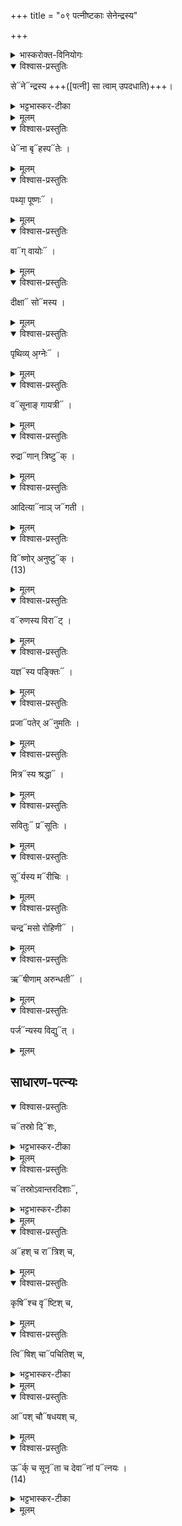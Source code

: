 +++
title = "०९ पत्नीष्टकाः सेनेन्द्रस्य"

+++

<details><summary>भास्करोक्त-विनियोगः</summary>

1अथ पत्नीष्टकाः सेनेन्द्रस्येत्याद्याः ॥ पूर्ववद्विनियोगः ।  
</details>

<details open><summary>विश्वास-प्रस्तुतिः</summary>

से᳓ने᳓न्द्रस्य +++([पत्नी] सा त्वाम् उपदधाति)+++।  
</details>

<details><summary>भट्टभास्कर-टीका</summary>

'देवानां पत्नयः' इत्यन्ते वचनात् इन्द्रस्य सेना पत्नी पालयित्रीति केचित् । पत्न्येवेत्यन्ये ।  
सा त्वामुपदधातीति सर्वत्र ।  

सेनादयो गताः । संज्ञाश्चैताः ।
</details>

<details><summary>मूलम्</summary>

सेनेन्द्र॑स्य ।  
</details>

<details open><summary>विश्वास-प्रस्तुतिः</summary>

धे᳓ना बृ᳓हस्प᳓तेः ।  
</details>

<details><summary>मूलम्</summary>

धेना॒ बृह॒स्पतेः॑ ।  
</details>

<details open><summary>विश्वास-प्रस्तुतिः</summary>

पथ्या᳙ पूष्णः᳓ ।  
</details>

<details><summary>मूलम्</summary>

प॒त्थ्या॑ पू॒ष्णः ।  
</details>

<details open><summary>विश्वास-प्रस्तुतिः</summary>

वा᳓ग् वायोः᳓ ।  
</details>

<details><summary>मूलम्</summary>

वाग्वा॒योः ।  
</details>

<details open><summary>विश्वास-प्रस्तुतिः</summary>

दीक्षा᳓ सो᳓मस्य ।  
</details>

<details><summary>मूलम्</summary>

दी॒क्षा सोम॑स्य ।  
</details>

<details open><summary>विश्वास-प्रस्तुतिः</summary>

पृथिव्य् अ᳙ग्नेः᳓ ।  
</details>

<details><summary>मूलम्</summary>

पृ॒थि॒व्य॑ग्नेः ।  
</details>

<details open><summary>विश्वास-प्रस्तुतिः</summary>

व᳓सूनाङ् गायत्री᳓ ।  
</details>

<details><summary>मूलम्</summary>

वसू॑नाङ् गाय॒त्री ।  
</details>

<details open><summary>विश्वास-प्रस्तुतिः</summary>

रुद्रा᳓णान् त्रिष्टु᳓क् ।  
</details>

<details><summary>मूलम्</summary>

रु॒द्राणा॑न्त्रि॒ष्टुक् ।  
</details>

<details open><summary>विश्वास-प्रस्तुतिः</summary>

आदित्या᳓नाञ् ज᳓गती ।  
</details>

<details><summary>मूलम्</summary>

आ॒दि॒त्याना॒ञ्जग॑ती ।  
</details>

<details open><summary>विश्वास-प्रस्तुतिः</summary>

वि᳓ष्णोर् अनुष्टु᳓क् ।  
(13) 
</details>

<details><summary>मूलम्</summary>

विष्णो॑रनु॒ष्टुक् ।  
(13) 
</details>

<details open><summary>विश्वास-प्रस्तुतिः</summary>

व᳓रुणस्य विरा᳓ट् ।  
</details>

<details><summary>मूलम्</summary>

वरु॑णस्य वि॒राट् ।  
</details>

<details open><summary>विश्वास-प्रस्तुतिः</summary>

यज्ञ᳓स्य पङ्क्तिः᳓ ।  
</details>

<details><summary>मूलम्</summary>

य॒ज्ञस्य॑ प॒ङ्क्तिः ।  
</details>

<details open><summary>विश्वास-प्रस्तुतिः</summary>

प्रजा᳓पतेर् अ᳓नुमतिः ।  
</details>

<details><summary>मूलम्</summary>

प्र॒जाप॑ते॒रनु॑मतिः ।  
</details>

<details open><summary>विश्वास-प्रस्तुतिः</summary>

मित्र᳓स्य श्रद्धा᳓ ।  
</details>

<details><summary>मूलम्</summary>

मि॒त्रस्य॑ श्र॒द्धा ।  
</details>

<details open><summary>विश्वास-प्रस्तुतिः</summary>

सवितुः᳓ प्र᳓सूतिः ।  
</details>

<details><summary>मूलम्</summary>

स॒वि॒तुः प्रसू॑तिः ।  
</details>

<details open><summary>विश्वास-प्रस्तुतिः</summary>

सू᳓र्यस्य म᳓रीचिः ।  
</details>

<details><summary>मूलम्</summary>

सूर्य॑स्य॒ मरी॑चिः ।  
</details>

<details open><summary>विश्वास-प्रस्तुतिः</summary>

चन्द्र᳓मसो रोहिणी᳓ ।  
</details>

<details><summary>मूलम्</summary>

च॒न्द्रम॑सो रोहि॒णी ।  
</details>

<details open><summary>विश्वास-प्रस्तुतिः</summary>

ऋ᳓षीणाम् अरुन्धती᳓ ।  
</details>

<details><summary>मूलम्</summary>

ऋषी॑णामरुन्ध॒ती ।  
</details>

<details open><summary>विश्वास-प्रस्तुतिः</summary>

पर्ज᳓न्यस्य विद्यु᳓त् ।
</details>

<details><summary>मूलम्</summary>

प॒र्जन्य॑स्य वि॒द्युत् ।
</details>

## साधारण-पत्न्यः
<details open><summary>विश्वास-प्रस्तुतिः</summary>

च᳓तस्रो दि᳓शः,  
</details>

<details><summary>भट्टभास्कर-टीका</summary>

चतस्रो दिश इत्याद्यास्साधारणपत्न्यः । 
</details>

<details><summary>मूलम्</summary>

चत॑स्रो॒ दिशः॑ ।  
</details>

<details open><summary>विश्वास-प्रस्तुतिः</summary>

च᳓तस्रोऽवान्तरदिशाः᳓,  
</details>

<details><summary>भट्टभास्कर-टीका</summary>

अवान्तरदिशाः कोणदिशः ।  आकारस्समासान्तः ।
</details>

<details><summary>मूलम्</summary>

चत॑स्रोऽवान्तरदि॒शाः ।  
</details>

<details open><summary>विश्वास-प्रस्तुतिः</summary>

अ᳓हश् च रा᳓त्रिश् च,  
</details>

<details><summary>मूलम्</summary>

अह॑श्च॒ रात्रि॑श्च ।  
</details>

<details open><summary>विश्वास-प्रस्तुतिः</summary>

कृषि᳓श्च वृ᳓ष्टिश् च,
</details>

<details><summary>मूलम्</summary>

कृ॒षिश्च॒ वृष्टि॑श्च ।  
</details>

<details open><summary>विश्वास-प्रस्तुतिः</summary>

त्वि᳓षिश् चा᳓पचितिश् च,  
</details>

<details><summary>भट्टभास्कर-टीका</summary>

त्विषिः दीप्तिः । अपचितिः पूजा । 
</details>

<details><summary>मूलम्</summary>

त्विषि॒श्चाप॑चितिश्च ।  
</details>

<details open><summary>विश्वास-प्रस्तुतिः</summary>

आ᳓पश् चौ᳓षधयश् च,  
</details>

<details><summary>मूलम्</summary>

आप॒श्चौष॑धयश्च ।  
</details>

<details open><summary>विश्वास-प्रस्तुतिः</summary>

ऊ᳓र्क् च सूनृ᳓ता च देवा᳓नां प᳓त्नयः ।  
(14) 
</details>

<details><summary>भट्टभास्कर-टीका</summary>

ऊर्क् अन्नं रसो वा । सूनृता प्रियसत्यात्मा वाक् । सर्वेषां देवानां एतेषां एता दिगादयस्साधारण्यः पत्न्यः । छान्दसं ह्रस्वत्वम् । सामर्थ्याच्च साधारण्य इति गम्यते ॥
इत्यारण्यके तृतीये नवमोऽनुवाकः ॥
</details>

<details><summary>मूलम्</summary>

ऊर्क्च॑ सू॒नृता॑ च दे॒वानां॒ पत्न॑यः ।  
(14) 
</details>
